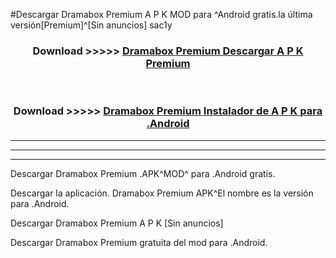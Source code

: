 #Descargar Dramabox Premium  A P K MOD para ^Android gratis.la última versión[Premium]^[Sin anuncios] sac1y



<div align="center">
<h3>Download >>>>> <a href="https://es-web.web.app/?es= ${title}">Dramabox Premium  Descargar A P K Premium</a></h3><br>

<h3>Download >>>>> <a href="https://es-web.web.app/?es= ${title}">Dramabox Premium  Instalador de A P K para .Android</a></h3>
</div>


----------------------------------------------------------

----------------------------------------------------------

----------------------------------------------------------

Descargar Dramabox Premium  .APK^MOD^ para .Android gratis.

Descargar la aplicación. Dramabox Premium  APK^El nombre es la versión para .Android.

Descargar Dramabox Premium  A P K [Sin anuncios]

Descargar Dramabox Premium  gratuita del mod para .Android.